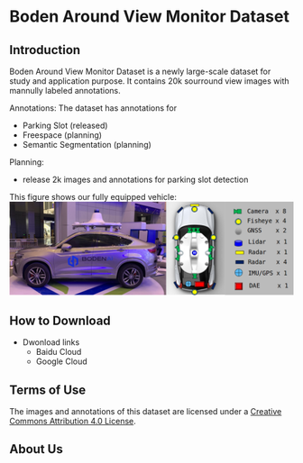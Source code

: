 # Boden Around View Monitor Dataset

## Introduction

Boden Around View Monitor Dataset is a newly large-scale dataset for study and application purpose. It contains 20k sourround view images with mannully labeled annotations.

Annotations: The dataset has annotations for
* Parking Slot (released)
* Freespace (planning)
* Semantic Segmentation (planning)

Planning:
* release 2k images and annotations for parking slot detection 

This figure shows our fully equipped vehicle:
![](figures/vehicle.png)

## How to Download

* Dwonload links
  * Baidu Cloud
  * Google Cloud

## Terms of Use
The images and annotations of this dataset are licensed under a [Creative Commons Attribution 4.0 License](LICENSE).

## About Us

